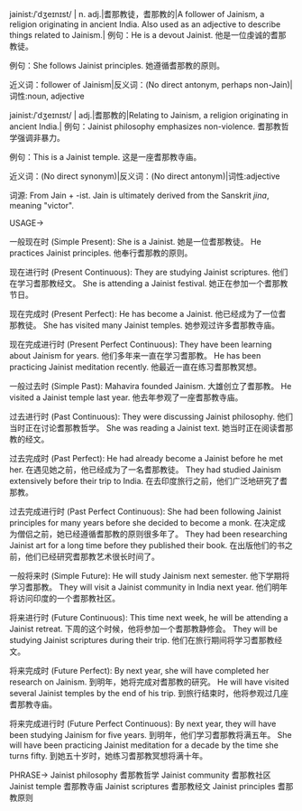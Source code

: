 jainist:/ˈdʒeɪnɪst/ | n. adj.|耆那教徒，耆那教的|A follower of Jainism, a religion originating in ancient India.  Also used as an adjective to describe things related to Jainism.|
例句：He is a devout Jainist. 他是一位虔诚的耆那教徒。

例句：She follows Jainist principles. 她遵循耆那教的原则。

近义词：follower of Jainism|反义词：(No direct antonym, perhaps non-Jain)|词性:noun, adjective


jainist:/ˈdʒeɪnɪst/ | adj.|耆那教的|Relating to Jainism, a religion originating in ancient India.|
例句：Jainist philosophy emphasizes non-violence. 耆那教哲学强调非暴力。

例句：This is a Jainist temple. 这是一座耆那教寺庙。

近义词：(No direct synonym)|反义词：(No direct antonym)|词性:adjective


词源: From Jain + -ist.  Jain is ultimately derived from the Sanskrit *jina*, meaning "victor".

USAGE->

一般现在时 (Simple Present):
She is a Jainist. 她是一位耆那教徒。
He practices Jainist principles. 他奉行耆那教的原则。


现在进行时 (Present Continuous):
They are studying Jainist scriptures. 他们在学习耆那教经文。
She is attending a Jainist festival. 她正在参加一个耆那教节日。


现在完成时 (Present Perfect):
He has become a Jainist. 他已经成为了一位耆那教徒。
She has visited many Jainist temples. 她参观过许多耆那教寺庙。


现在完成进行时 (Present Perfect Continuous):
They have been learning about Jainism for years. 他们多年来一直在学习耆那教。
He has been practicing Jainist meditation recently. 他最近一直在练习耆那教冥想。


一般过去时 (Simple Past):
Mahavira founded Jainism.  大雄创立了耆那教。
He visited a Jainist temple last year. 他去年参观了一座耆那教寺庙。


过去进行时 (Past Continuous):
They were discussing Jainist philosophy. 他们当时正在讨论耆那教哲学。
She was reading a Jainist text. 她当时正在阅读耆那教的经文。


过去完成时 (Past Perfect):
He had already become a Jainist before he met her. 在遇见她之前，他已经成为了一名耆那教徒。
They had studied Jainism extensively before their trip to India. 在去印度旅行之前，他们广泛地研究了耆那教。


过去完成进行时 (Past Perfect Continuous):
She had been following Jainist principles for many years before she decided to become a monk. 在决定成为僧侣之前，她已经遵循耆那教的原则很多年了。
They had been researching Jainist art for a long time before they published their book. 在出版他们的书之前，他们已经研究耆那教艺术很长时间了。


一般将来时 (Simple Future):
He will study Jainism next semester. 他下学期将学习耆那教。
They will visit a Jainist community in India next year. 他们明年将访问印度的一个耆那教社区。


将来进行时 (Future Continuous):
This time next week, he will be attending a Jainist retreat.  下周的这个时候，他将参加一个耆那教静修会。
They will be studying Jainist scriptures during their trip. 他们在旅行期间将学习耆那教经文。


将来完成时 (Future Perfect):
By next year, she will have completed her research on Jainism. 到明年，她将完成对耆那教的研究。
He will have visited several Jainist temples by the end of his trip. 到旅行结束时，他将参观过几座耆那教寺庙。


将来完成进行时 (Future Perfect Continuous):
By next year, they will have been studying Jainism for five years. 到明年，他们学习耆那教将满五年。
She will have been practicing Jainist meditation for a decade by the time she turns fifty. 到她五十岁时，她练习耆那教冥想将满十年。


PHRASE->
Jainist philosophy 耆那教哲学
Jainist community 耆那教社区
Jainist temple 耆那教寺庙
Jainist scriptures 耆那教经文
Jainist principles 耆那教原则
